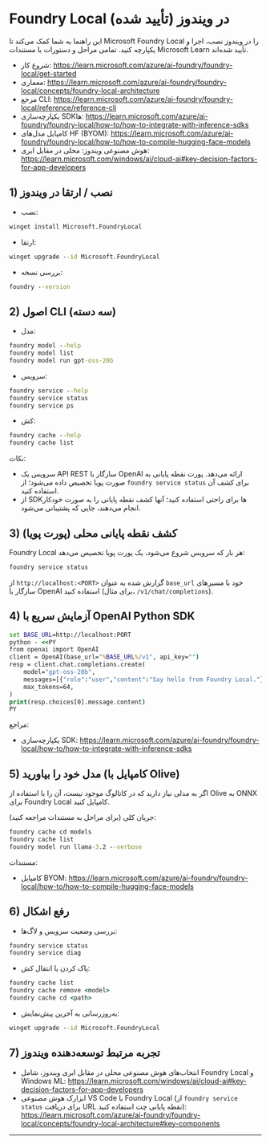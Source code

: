 <!--
CO_OP_TRANSLATOR_METADATA:
{
  "original_hash": "070a706937c5ac9feb45693b8c572d25",
  "translation_date": "2025-09-22T13:41:37+00:00",
  "source_file": "Module07/foundrylocal.md",
  "language_code": "fa"
}
-->
# Foundry Local در ویندوز (تأیید شده)

این راهنما به شما کمک می‌کند تا Microsoft Foundry Local را در ویندوز نصب، اجرا و یکپارچه کنید. تمامی مراحل و دستورات با مستندات Microsoft Learn تأیید شده‌اند.

- شروع کار: https://learn.microsoft.com/azure/ai-foundry/foundry-local/get-started
- معماری: https://learn.microsoft.com/azure/ai-foundry/foundry-local/concepts/foundry-local-architecture
- مرجع CLI: https://learn.microsoft.com/azure/ai-foundry/foundry-local/reference/reference-cli
- یکپارچه‌سازی SDKها: https://learn.microsoft.com/azure/ai-foundry/foundry-local/how-to/how-to-integrate-with-inference-sdks
- کامپایل مدل‌های HF (BYOM): https://learn.microsoft.com/azure/ai-foundry/foundry-local/how-to/how-to-compile-hugging-face-models
- هوش مصنوعی ویندوز: محلی در مقابل ابری: https://learn.microsoft.com/windows/ai/cloud-ai#key-decision-factors-for-app-developers

## 1) نصب / ارتقا در ویندوز

- نصب:
```cmd
winget install Microsoft.FoundryLocal
```
- ارتقا:
```cmd
winget upgrade --id Microsoft.FoundryLocal
```
- بررسی نسخه:
```cmd
foundry --version
```

## 2) اصول CLI (سه دسته)

- مدل:
```cmd
foundry model --help
foundry model list
foundry model run gpt-oss-20b
```
- سرویس:
```cmd
foundry service --help
foundry service status
foundry service ps
```
- کش:
```cmd
foundry cache --help
foundry cache list
```

نکات:
- سرویس یک API REST سازگار با OpenAI ارائه می‌دهد. پورت نقطه پایانی به صورت پویا تخصیص داده می‌شود؛ از `foundry service status` برای کشف آن استفاده کنید.
- از SDKها برای راحتی استفاده کنید؛ آنها کشف نقطه پایانی را به صورت خودکار انجام می‌دهند، جایی که پشتیبانی می‌شود.

## 3) کشف نقطه پایانی محلی (پورت پویا)

Foundry Local هر بار که سرویس شروع می‌شود، یک پورت پویا تخصیص می‌دهد:
```cmd
foundry service status
```
از `http://localhost:<PORT>` گزارش شده به عنوان `base_url` خود با مسیرهای سازگار با OpenAI استفاده کنید (برای مثال، `/v1/chat/completions`).

## 4) آزمایش سریع با OpenAI Python SDK

```cmd
set BASE_URL=http://localhost:PORT
python - <<PY
from openai import OpenAI
client = OpenAI(base_url="%BASE_URL%/v1", api_key="")
resp = client.chat.completions.create(
    model="gpt-oss-20b",
    messages=[{"role":"user","content":"Say hello from Foundry Local."}],
    max_tokens=64,
)
print(resp.choices[0].message.content)
PY
```
مراجع:
- یکپارچه‌سازی SDK: https://learn.microsoft.com/azure/ai-foundry/foundry-local/how-to/how-to-integrate-with-inference-sdks

## 5) مدل خود را بیاورید (کامپایل با Olive)

اگر به مدلی نیاز دارید که در کاتالوگ موجود نیست، آن را با استفاده از Olive به ONNX برای Foundry Local کامپایل کنید.

جریان کلی (برای مراحل به مستندات مراجعه کنید):
```cmd
foundry cache cd models
foundry cache list
foundry model run llama-3.2 --verbose
```
مستندات:
- کامپایل BYOM: https://learn.microsoft.com/azure/ai-foundry/foundry-local/how-to/how-to-compile-hugging-face-models

## 6) رفع اشکال

- بررسی وضعیت سرویس و لاگ‌ها:
```cmd
foundry service status
foundry service diag
```
- پاک کردن یا انتقال کش:
```cmd
foundry cache list
foundry cache remove <model>
foundry cache cd <path>
```
- به‌روزرسانی به آخرین پیش‌نمایش:
```cmd
winget upgrade --id Microsoft.FoundryLocal
```

## 7) تجربه مرتبط توسعه‌دهنده ویندوز

- انتخاب‌های هوش مصنوعی محلی در مقابل ابری ویندوز، شامل Foundry Local و Windows ML:
  https://learn.microsoft.com/windows/ai/cloud-ai#key-decision-factors-for-app-developers
- ابزارک هوش مصنوعی VS Code با Foundry Local (از `foundry service status` برای دریافت URL نقطه پایانی چت استفاده کنید):
  https://learn.microsoft.com/azure/ai-foundry/foundry-local/concepts/foundry-local-architecture#key-components

---


